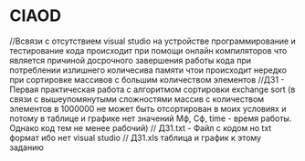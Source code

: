 # CIAOD
//Всвязи с отсутствием visual studio на устройстве программирование и тестирование кода происходит при помощи онлайн компиляторов что является причиной досрочного завершения работы кода при потреблении излишнего количесива памяти чтои происходит нередко при сортировке массивов с большим количеством элементов
//ДЗ1 - Первая практическая работа с алгоритмом сортировки exchange sort (в связи с вышеупомянутыми сложностями массив с количеством элементов в 1000000 не может быть отсортирован в моих условиях и потому в таблице и графике нет значений Мф, Сф, time - время работы. Однако код тем не менее рабочий)
//      ДЗ1.txt - Файл с кодом но txt формат ибо нет visual studio
//      ДЗ1.xls таблица и график к этому заданию
